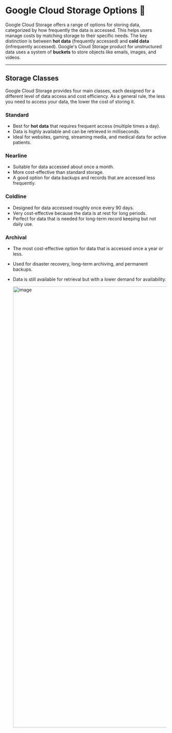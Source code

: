 # Google Cloud Storage Options 💾

Google Cloud Storage offers a range of options for storing data, categorized by how frequently the data is accessed. This helps users manage costs by matching storage to their specific needs. The key distinction is between **hot data** (frequently accessed) and **cold data** (infrequently accessed). Google's Cloud Storage product for unstructured data uses a system of **buckets** to store objects like emails, images, and videos.

***

## Storage Classes

Google Cloud Storage provides four main classes, each designed for a different level of data access and cost efficiency. As a general rule, the less you need to access your data, the lower the cost of storing it. 

### Standard
* Best for **hot data** that requires frequent access (multiple times a day).
* Data is highly available and can be retrieved in milliseconds.
* Ideal for websites, gaming, streaming media, and medical data for active patients.

### Nearline
* Suitable for data accessed about once a month.
* More cost-effective than standard storage.
* A good option for data backups and records that are accessed less frequently.

### Coldline
* Designed for data accessed roughly once every 90 days.
* Very cost-effective because the data is at rest for long periods.
* Perfect for data that is needed for long-term record keeping but not daily use.

### Archival
* The most cost-effective option for data that is accessed once a year or less.
* Used for disaster recovery, long-term archiving, and permanent backups.
* Data is still available for retrieval but with a lower demand for availability.

  <img width="2800" height="1376" alt="image" src="https://github.com/user-attachments/assets/56c84149-3b4b-40e3-a95c-8f081af539f6" />
